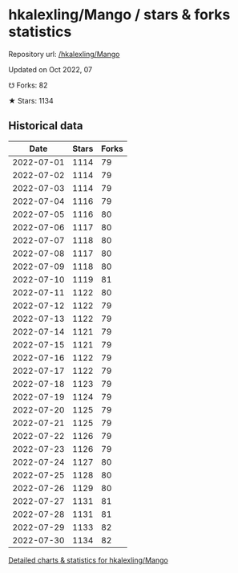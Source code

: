 # hkalexling/Mango / stars & forks statistics

Repository url: [/hkalexling/Mango](https://github.com/hkalexling/Mango)

Updated on Oct 2022, 07

☋ Forks: 82

★ Stars: 1134

## Historical data
| Date | Stars | Forks |
|------|-------|-------|
| 2022-07-01 | 1114 | 79 | 
| 2022-07-02 | 1114 | 79 | 
| 2022-07-03 | 1114 | 79 | 
| 2022-07-04 | 1116 | 79 | 
| 2022-07-05 | 1116 | 80 | 
| 2022-07-06 | 1117 | 80 | 
| 2022-07-07 | 1118 | 80 | 
| 2022-07-08 | 1117 | 80 | 
| 2022-07-09 | 1118 | 80 | 
| 2022-07-10 | 1119 | 81 | 
| 2022-07-11 | 1122 | 80 | 
| 2022-07-12 | 1122 | 79 | 
| 2022-07-13 | 1122 | 79 | 
| 2022-07-14 | 1121 | 79 | 
| 2022-07-15 | 1121 | 79 | 
| 2022-07-16 | 1122 | 79 | 
| 2022-07-17 | 1122 | 79 | 
| 2022-07-18 | 1123 | 79 | 
| 2022-07-19 | 1124 | 79 | 
| 2022-07-20 | 1125 | 79 | 
| 2022-07-21 | 1125 | 79 | 
| 2022-07-22 | 1126 | 79 | 
| 2022-07-23 | 1126 | 79 | 
| 2022-07-24 | 1127 | 80 | 
| 2022-07-25 | 1128 | 80 | 
| 2022-07-26 | 1129 | 80 | 
| 2022-07-27 | 1131 | 81 | 
| 2022-07-28 | 1131 | 81 | 
| 2022-07-29 | 1133 | 82 | 
| 2022-07-30 | 1134 | 82 | 


[Detailed charts & statistics for hkalexling/Mango](https://reviewgithub.com/rep/hkalexling/Mango)
